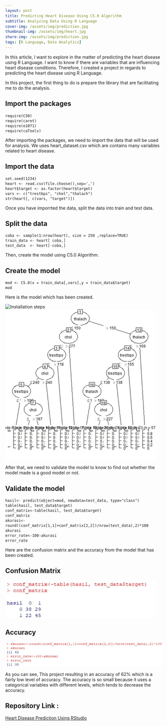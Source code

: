```yaml
---
layout: post
title: Predicting Heart Disease Using C5.0 Algorithm
subtitle: Analyzing Data Using R Language
cover-img: /assets/img/prediction.jpg
thumbnail-img: /assets/img/heart.jpg
share-img: /assets/img/prediction.jpg
tags: [R Language, Data Analytics]
---
```


In this article, I want to explore in the matter of predicting the heart disease using R Language. I want to know if there are variables 
that are influencing heart disease conditions.  Therefore, I created a project in regards to predicting the heart disease using R Language.

In this project, the first thing to do is prepare the library that are facilitating me to do the analysis.

## Import the packages

~~~
require(C50)
require(caret)
require(e1071)
require(caTools)
~~~

After importing the packages, we need to import the data that will be used for analysis. We uses heart_dataset.csv which are contains many variables related to heart disease.

## Import the data

~~~
set.seed(1234)
heart <- read.csv(file.choose(),sep=',')
heart$target <- as.factor(heart$target)
vars <- c("trestbps", "chol","thalach")
str(heart[, c(vars, "target")])
~~~

Once you have imporrted the data, split the data into train and test data.

## Split the data

~~~
coba <- sample(1:nrow(heart), size = 250 ,replace=TRUE)
train_data <- heart[ coba,]
test_data  <- heart[-coba,]
~~~

Then, create the model using C5.0 Algorithm.

## Create the model

~~~
mod <- C5.0(x = train_data[,vars],y = train_data$target)
mod
~~~

Here is the model which has been created. 

![Installation steps](assets/img/install-steps.gif)
![Model](/assets/img/model_R.jpg)


After that, we need to validate the model to know to find out whether the model made is a good model or not.

## Validate the model

~~~
hasil<- predict(object=mod, newdata=test_data, type="class")
table(hasil, test_data$target)
conf_matrix<-table(hasil, test_data$target)
conf_matrix
akurasi<-round((conf_matrix[1,1]+conf_matrix[2,2])/nrow(test_data),2)*100
akurasi
error_rate<-100-akurasi
error_rate
~~~

Here are the confusion matrix and the accuracy from the model that has been created.

## Confusion Matrix

![ConfusionMatrix](/assets/img/ConfMatrix.jpg)

## Accuracy

![ConfusionMatrix](/assets/img/Accuracy.jpg)

As you can see, This project resulting in an accuracy of 62% which is a fairly low level of accuracy. The accuracy is so small because it uses a categorical variables
with different levels, which tends to decrease the accuracy.

## Repository Link : 
[Heart Disease Prediction Using RStudio](https://github.com/alvianpratama00/HeartDiseasePrediction_UsingRStudio)

